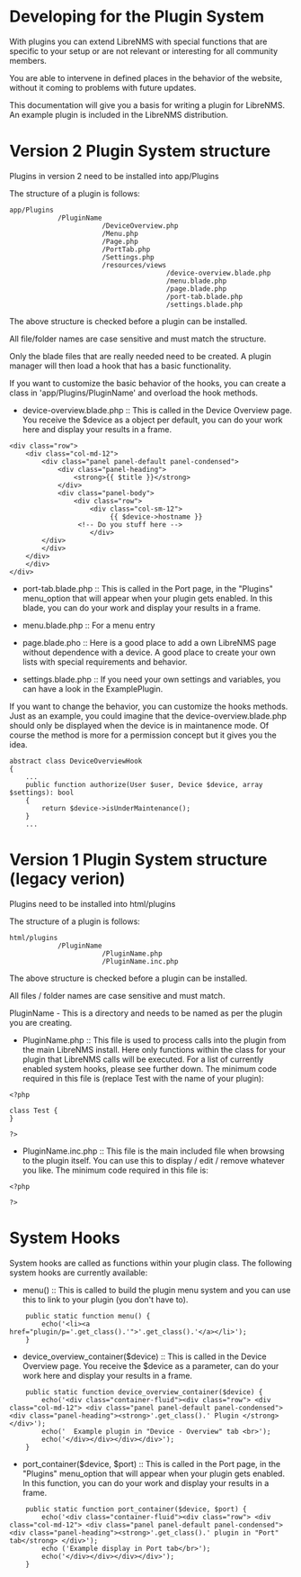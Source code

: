 # Developing for the Plugin System

With plugins you can extend LibreNMS with special functions that are
specific to your setup or are not relevant or interesting for all community members.

You are able to intervene in defined places in the behavior of
the website, without it coming to problems with future updates.

This documentation will give you a basis for writing a plugin for
LibreNMS. An example plugin is included in the LibreNMS distribution.


# Version 2 Plugin System structure

Plugins in version 2 need to be installed into app/Plugins

The structure of a plugin is follows:

```
app/Plugins
            /PluginName
                       /DeviceOverview.php
                       /Menu.php
                       /Page.php
                       /PortTab.php
                       /Settings.php
                       /resources/views
                                       /device-overview.blade.php
                                       /menu.blade.php
                                       /page.blade.php
                                       /port-tab.blade.php
                                       /settings.blade.php
```

The above structure is checked before a plugin can be installed.

All file/folder names are case sensitive and must match the structure.

Only the blade files that are really needed need to be created. A plugin manager
will then load a hook that has a basic functionality.

If you want to customize the basic behavior of the hooks, you can create a
class in 'app/Plugins/PluginName' and overload the hook methods.

- device-overview.blade.php :: This is called in the Device
  Overview page. You receive the $device as a object per default, you can do your
  work here and display your results in a frame.

```
<div class="row">
    <div class="col-md-12">
        <div class="panel panel-default panel-condensed">
            <div class="panel-heading">
                <strong>{{ $title }}</strong>
            </div>
            <div class="panel-body">
                <div class="row">
                    <div class="col-sm-12">
                         {{ $device->hostname }}
		    	 <!-- Do you stuff here -->
                    </div>
		</div>
	    </div>
	</div>
    </div>
</div>
```

- port-tab.blade.php :: This is called in the Port page,
  in the "Plugins" menu_option that will appear when your plugin gets
  enabled. In this blade, you can do your work and display your
  results in a frame.

- menu.blade.php :: For a menu entry 

- page.blade.pho :: Here is a good place to add a own LibreNMS page without dependence with a device. A good place to create your own lists with special requirements and behavior.

- settings.blade.php :: If you need your own settings and variables, you can have a look in the ExamplePlugin.



If you want to change the behavior, you can customize the hooks methods. Just as an example, you could imagine that the device-overview.blade.php should only be displayed when the device is in maintanence mode. Of course the method is more for a permission concept but it gives you the idea.

```
abstract class DeviceOverviewHook
{
    ...
    public function authorize(User $user, Device $device, array $settings): bool
    {
        return $device->isUnderMaintenance();
    }
    ...
```

# Version 1 Plugin System structure (legacy verion)

Plugins need to be installed into html/plugins

The structure of a plugin is follows:

```
html/plugins
            /PluginName
                       /PluginName.php
                       /PluginName.inc.php
```

The above structure is checked before a plugin can be installed.

All files / folder names are case sensitive and must match.

PluginName - This is a directory and needs to be named as per the
plugin you are creating.

- PluginName.php :: This file is used to process calls into the plugin
  from the main LibreNMS install. Here only functions within the class
  for your plugin that LibreNMS calls will be executed. For a list of
  currently enabled system hooks, please see further down. The minimum
  code required in this file is (replace Test with the name of your
  plugin):

```
<?php

class Test {
}

?>
```

- PluginName.inc.php :: This file is the main included file when
                     browsing to the plugin itself. You can use this
                     to display / edit / remove whatever you like. The
                     minimum code required in this file is:

```
<?php

?>
```

# System Hooks

System hooks are called as functions within your plugin class. The
following system hooks are currently available:

- menu() :: This is called to build the plugin menu system and you
   can use this to link to your plugin (you don't have to).

```
    public static function menu() {
        echo('<li><a href="plugin/p='.get_class().'">'.get_class().'</a></li>');
    }
```

- device_overview_container($device) :: This is called in the Device
  Overview page. You receive the $device as a parameter, can do your
  work here and display your results in a frame.

```
    public static function device_overview_container($device) {
        echo('<div class="container-fluid"><div class="row"> <div class="col-md-12"> <div class="panel panel-default panel-condensed"> <div class="panel-heading"><strong>'.get_class().' Plugin </strong> </div>');
        echo('  Example plugin in "Device - Overview" tab <br>');
        echo('</div></div></div></div>');
    }
```

- port_container($device, $port) :: This is called in the Port page,
  in the "Plugins" menu_option that will appear when your plugin gets
  enabled. In this function, you can do your work and display your
  results in a frame.

```
    public static function port_container($device, $port) {
        echo('<div class="container-fluid"><div class="row"> <div class="col-md-12"> <div class="panel panel-default panel-condensed"> <div class="panel-heading"><strong>'.get_class().' plugin in "Port" tab</strong> </div>');
        echo ('Example display in Port tab</br>');
        echo('</div></div></div></div>');
    }
```

